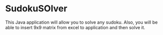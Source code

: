 # SudokuSOlver

This Java application will allow you to solve any sudoku. 
Also, you will be able to insert 9x9 matrix from excel to application and then solve it.
